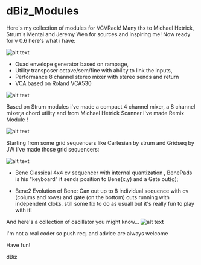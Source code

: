# dBiz_Modules

Here's my collection of modules for VCVRack! 
Many thx to Michael Hetrick, Strum's Mental and Jeremy Wen for sources and inspiring me!
Now ready for v 0.6 here's what i have:

![alt text](https://github.com/dBiz/VCVRack_Modules/blob/master/screenshot/0.6.png)

- Quad envelope generator based on rampage,
- Utility transposer octave/sem/fine with ability to link the inputs,
- Performance 8 channel stereo mixer with stereo sends and return
- VCA based on Roland VCA530

![alt text](https://github.com/dBiz/VCVRack_Modules/blob/master/screenshot/Utils.jpg)

Based on Strum modules i've made a compact 4 channel mixer, a 8 channel mixer,a chord utility and from Michael Hetrick Scanner i've made Remix Module !

![alt text](https://github.com/dBiz/VCVRack_Modules/blob/master/screenshot/Updates.jpg)

Starting from some grid sequencers like Cartesian by strum and Gridseq by JW i've made those grid sequencers:

![alt text](https://github.com/dBiz/VCVRack_Modules/blob/master/screenshot/Seq.jpg)
- Bene
Classical 4x4 cv sequencer with internal quantization , 
  BenePads is his "keyboard" it sends position to Bene(x,y) and a Gate out(g);

- Bene2
 Evolution of Bene: Can out up to 8 individual sequence with cv (colums and rows) and gate (on the bottom) outs running with independent cloks. still some fix to do as usuall but it's really fun to play with it!

And here's a collection of oscillator you might know...
![alt text](https://github.com/dBiz/VCVRack_Modules/blob/master/screenshot/OSC.jpg)




I'm not a real coder so push req. and advice are always welcome

Have fun!

dBiz
